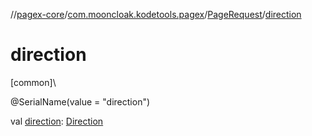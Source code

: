 //[pagex-core](../../../index.md)/[com.mooncloak.kodetools.pagex](../index.md)/[PageRequest](index.md)/[direction](direction.md)

# direction

[common]\

@SerialName(value = &quot;direction&quot;)

val [direction](direction.md): [Direction](../-direction/index.md)
